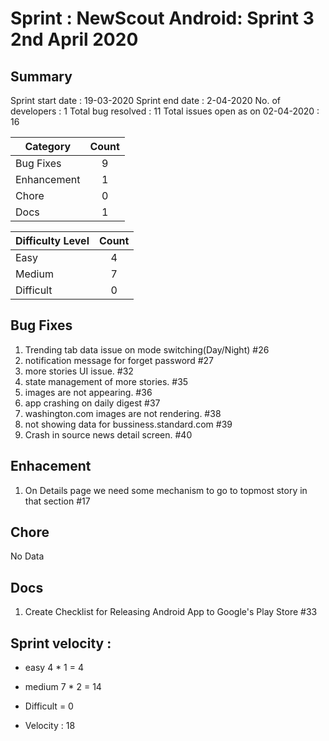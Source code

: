 # Sprint : NewScout Android: Sprint 3 2nd April 2020 

## Summary
Sprint start date : 19-03-2020
Sprint end date : 2-04-2020
No. of developers : 1
Total bug resolved : 11
Total issues open as on 02-04-2020 : 16


| Category |      Count    |
|----------|:-------------:|
| Bug Fixes|  9 |
| Enhancement |    1   |
| Chore | 0 |
| Docs | 1 |


| Difficulty Level |      Count    |
|----------|:-------------:|
| Easy|  4 |
| Medium |    7   |
| Difficult | 0 |

## Bug Fixes

1. Trending tab data issue on mode switching(Day/Night) #26
1. notification message for forget password #27
1. more stories UI issue. #32
1. state management of more stories. #35
1. images are not appearing. #36
1. app crashing on daily digest #37
1. washington.com images are not rendering. #38
1. not showing data for bussiness.standard.com #39
1. Crash in source news detail screen. #40

## Enhacement
1. On Details page we need some mechanism to go to topmost story in that section #17

## Chore
No Data

## Docs
1. Create Checklist for Releasing Android App to Google's Play Store #33


## Sprint velocity :

* easy      4 * 1 = 4
* medium     7 * 2 = 14
* Difficult = 0

* Velocity : 18
